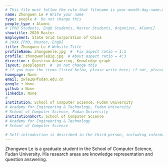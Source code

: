 ```yaml
---
# This file must follow the rule that filename is year-month-day-name.md .
name: Zhongwen Le # Write your name
type: people #  Do not change this
people_type : Alumni
# [PhD Students, EngD Students, Master Students, Organizer, Alumni]
showtitle: 2020 Master
Employment: State Grid Corporation of China
# 20XX [PhD, Master, EngD]
title: Zhongwen Le # Website Title
profileName: zhongwenle.jpg  #  Fix aspect ratio = 1:1
profile: zhongwenleBig.jpg  # About aspect ratio = 4:3
direction : Question Answering, Knowledge graph
layout: peoplepost  #  Do not change this
# if you have the items listed below, please write here; if not, please write None.
homepage: None
email: zwle20@fudan.edu.cn
google : None
github : None
linkedin: None
# 
institution: School of Computer Science, Fudan University
# Academy for Engineering & Technology, Fudan University
# School of Computer Science, Fudan University
institutionShort: School of Computer Science
# Academy for Engineering & Technology
# School of Computer Science

# Self-introduction is described in the third person, including information such as educational experience(B/M/P), graduation career development 
---
```


Zhongwen Le is a graduate student in the School of Computer Science, Fudan University. His research areas are knowledge representation and question answering.



 


